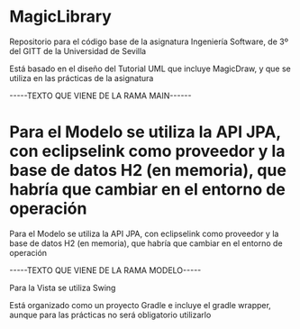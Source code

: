 # MagicLibrary

Repositorio para el código base de la asignatura Ingeniería Software, de 3º del GITT de la Universidad de Sevilla

Está basado en el diseño del Tutorial UML que incluye MagicDraw, y que se utiliza en las prácticas de la asignatura


-----TEXTO QUE VIENE DE LA RAMA MAIN------


Para el Modelo se utiliza la API JPA, con eclipselink como proveedor y la base de datos H2 (en memoria), que habría que cambiar en el entorno de operación
=======

Para el Modelo se utiliza la API JPA, con eclipselink como proveedor y la base de datos H2 (en memoria), que habría que cambiar en el entorno de operación



-----TEXTO QUE VIENE DE LA RAMA MODELO-----


Para la Vista se utiliza Swing

Está organizado como un proyecto Gradle e incluye el gradle wrapper, aunque para las prácticas no será obligatorio utilizarlo

